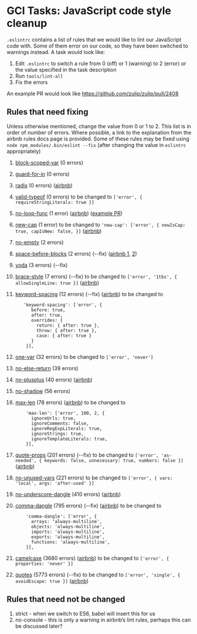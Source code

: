 # GCI Tasks: JavaScript code style cleanup

`.eslintrc` contains a list of rules that we would like to lint our JavaScript
code with. Some of them error on our code, so they have been switched to warnings
instead. A task would look like:

1. Edit `.eslintrc` to switch a rule from 0 (off) or 1 (warning) to 2 (error)
   or the value specified in the task description
2. Run `tools/lint-all`
3. Fix the errors

An example PR would look like https://github.com/zulip/zulip/pull/2408 

## Rules that need fixing
Unless otherwise mentioned, change the value from 0 or 1 to 2.
This list is in order of number of errors.
Where possible, a link to the explanation from the airbnb rules docs page is provided.
Some of these rules may be fixed using `node npm_modules/.bin/eslint --fix`
(after changing the value in `eslintrc` appropriately)

1. [block-scoped-var](http://eslint.org/docs/rules/block-scoped-var) (0 errors)
2. [guard-for-in](http://eslint.org/docs/rules/guard-for-in) (0 errors)
3. [radix](http://eslint.org/docs/rules/radix) (0 errors) 
   ([airbnb](http://eslint.org/docs/rules/guard-for-in))
4. [valid-typeof](http://eslint.org/docs/rules/valid-typeof) (0 errors) to be changed
   to `['error', { requireStringLiterals: true }]` 
5. [no-loop-func](http://eslint.org/docs/rules/no-loop-func) (1 error) 
   ([airbnb](http://eslint.org/docs/rules/valid-typeof)) 
   ([example PR](https://github.com/zulip/zulip/pull/2408))
6. [new-cap](http://eslint.org/docs/rules/new-cap) (1 error) to be changed
   to `'new-cap': ['error', { newIsCap: true, capIsNew: false, }]`
   ([airbnb](https://github.com/airbnb/javascript#naming--PascalCase))
7. [no-empty](http://eslint.org/docs/rules/no-empty) (2 errors)
8. [space-before-blocks](http://eslint.org/docs/rules/space-before-blocks) (2 errors) (--fix) 
   ([airbnb 1](https://github.com/airbnb/javascript#whitespace--before-blocks), 
   [2](https://github.com/airbnb/javascript#functions--signature-spacing))
9. [yoda](http://eslint.org/docs/rules/yoda) (3 errors) (--fix)
10. [brace-style](http://eslint.org/docs/rules/brace-style) (7 errors) (--fix) 
    to be changed to `['error', '1tbs', { allowSingleLine: true }]`
    ([airbnb](https://github.com/airbnb/javascript#blocks--cuddled-elses))
11. [keyword-spacing](http://eslint.org/docs/rules/keyword-spacing) (12 errors) (--fix)
    ([airbnb](https://github.com/airbnb/javascript#whitespace--around-keywords)) to be changed to 

    ```
       'keyword-spacing': ['error', {
          before: true,
          after: true,
          overrides: {
            return: { after: true },
            throw: { after: true },
            case: { after: true }
          }
        }],
    ```

12. [one-var](http://eslint.org/docs/rules/one-var) (32 errors) to be changed to `['error', 'never']` 
13. [no-else-return](http://eslint.org/docs/rules/no-else-return) (39 errors)
14. [no-plusplus](http://eslint.org/docs/rules/no-plusplus) (40 errors)
    ([airbnb](https://github.com/airbnb/javascript#variables--unary-increment-decrement))
15. [no-shadow](http://eslint.org/docs/rules/no-shadow) (56 errors)
16. [max-len](http://eslint.org/docs/rules/max-len) (78 errors)
    ([airbnb](https://github.com/airbnb/javascript#whitespace--max-len)) to be changed to 

    ```
        'max-len': ['error', 100, 2, {
          ignoreUrls: true,
          ignoreComments: false,
          ignoreRegExpLiterals: true,
          ignoreStrings: true,
          ignoreTemplateLiterals: true,
        }],
    ```

17. [quote-props](http://eslint.org/docs/rules/quote-props) (201 errors) (--fix) to be changed
    to `['error', 'as-needed', { keywords: false, unnecessary: true, numbers: false }]`
    ([airbnb](https://github.com/airbnb/javascript#objects--quoted-props))
18. [no-unused-vars](http://eslint.org/docs/rules/no-unused-vars) (221 errors) to be changed
    to `['error', { vars: 'local', args: 'after-used' }]` 
19. [no-underscore-dangle](http://eslint.org/docs/rules/no-underscore-dangle) (410 errors)
    ([airbnb](https://github.com/airbnb/javascript#naming--leading-underscore))
20. [comma-dangle](http://eslint.org/docs/rules/comma-dangle) (795 errors) (--fix)
    ([airbnb](https://github.com/airbnb/javascript#commas--dangling)) to be changed to 

    ```
        'comma-dangle': ['error', {
          arrays: 'always-multiline',
          objects: 'always-multiline',
          imports: 'always-multiline',
          exports: 'always-multiline',
          functions: 'always-multiline',
        }],
    ```

21. [camelcase](http://eslint.org/docs/rules/camelcase) (3680 errors)
    ([airbnb](https://github.com/airbnb/javascript#naming--camelCase)) to be changed 
    to `['error', { properties: 'never' }]` 
22. [quotes](http://eslint.org/docs/rules/quotes) (5773 errors) (--fix) to be changed to 
    `['error', 'single', { avoidEscape: true }]`
    ([airbnb](https://github.com/airbnb/javascript#strings--quotes))

## Rules that need not be changed
1. strict - when we switch to ES6, babel will insert this for us
2. no-console - this is only a warning in airbnb’s lint rules, perhaps this can be discussed later?

